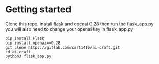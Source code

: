 # Getting started

Clone this repo, install flask and openai 0.28 then run the flask_app.py
<br>
you will also need to change your openai key in flask_app.py

```
pip install Flask
pip install openai==0.28
git clone https://gitlab.com/cart1416/ai-craft.git
cd ai-craft
python3 flask_app.py
```